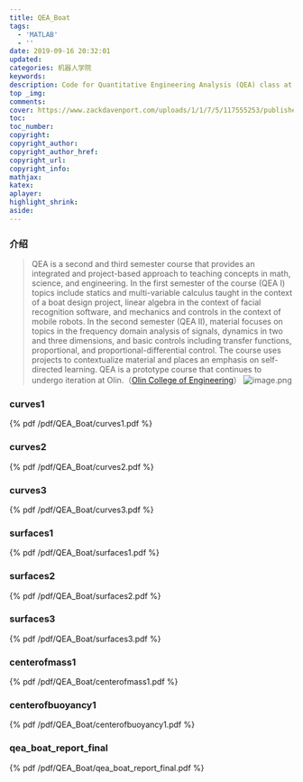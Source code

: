 ```yaml
---
title: QEA_Boat
tags:
  - 'MATLAB'
  - ''
date: 2019-09-16 20:32:01
updated:
categories: 机器人学院
keywords:
description: Code for Quantitative Engineering Analysis (QEA) class at Olin College
top _img:
comments:
cover: https://www.zackdavenport.com/uploads/1/1/7/5/117555253/published/qea-banner.png
toc:
toc_number:
copyright:
copyright_author:
copyright_author_href:
copyright_url:
copyright_info:
mathjax:
katex:
aplayer:
highlight_shrink:
aside:
---
```

### 介绍
>QEA is a second and third semester course that provides an integrated and project-based approach to teaching concepts in math, science, and engineering. In the first semester of the course (QEA I) topics include statics and multi-variable calculus taught in the context of a boat design project, linear algebra in the context of facial recognition software, and mechanics and controls in the context of mobile robots. In the second semester (QEA II), material focuses on topics in the frequency domain analysis of signals, dynamics in two and three dimensions, and basic controls including transfer functions, proportional, and proportional-differential control. The course uses projects to contextualize material and places an emphasis on self-directed learning. QEA is a prototype course that continues to undergo iteration at Olin.（[Olin College of Engineering](https://www.olin.edu/academic-life/experience/quantitative-engineering-analysis/)）
![image.png](http://photo.lyh.best/2021/03/14/28b936d782224.png)

### curves1
{% pdf /pdf/QEA_Boat/curves1.pdf %}

### curves2
{% pdf /pdf/QEA_Boat/curves2.pdf %}

### curves3
{% pdf /pdf/QEA_Boat/curves3.pdf %}

### surfaces1
{% pdf /pdf/QEA_Boat/surfaces1.pdf %}

### surfaces2
{% pdf /pdf/QEA_Boat/surfaces2.pdf %}

### surfaces3
{% pdf /pdf/QEA_Boat/surfaces3.pdf %}

### centerofmass1
{% pdf /pdf/QEA_Boat/centerofmass1.pdf %}

### centerofbuoyancy1
{% pdf /pdf/QEA_Boat/centerofbuoyancy1.pdf %}

### qea_boat_report_final
{% pdf /pdf/QEA_Boat/qea_boat_report_final.pdf %}